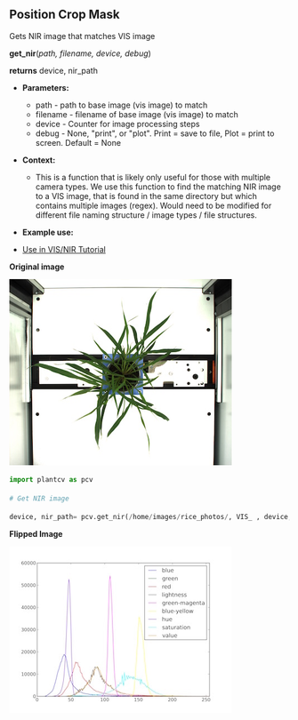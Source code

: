 ## Position Crop Mask

Gets NIR image that matches VIS image 

**get_nir**(*path, filename, device, debug*)

**returns** device, nir_path

- **Parameters:**
    - path - path to base image (vis image) to match
    - filename - filename of base image (vis image) to match
    - device - Counter for image processing steps
    - debug - None, "print", or "plot". Print = save to file, Plot = print to screen. Default = None
- **Context:**
    - This is a function that is likely only useful for those with multiple camera types. We use this function to find the matching NIR image to a VIS image,
that is found in the same directory but which contains multiple images (regex). Would need to be modified for different file naming structure / image types / file structures.  

- **Example use:**
 - [Use in VIS/NIR Tutorial]()

**Original image**

![Screenshot](img/documentation_images/analyze_color/original_image.jpg)

```python
import plantcv as pcv

# Get NIR image

device, nir_path= pcv.get_nir(/home/images/rice_photos/, VIS_ , device, debug="print")

```

**Flipped Image**

![Screenshot](img/documentation_images/analyze_color/color_histogram.jpg)
